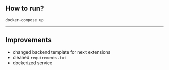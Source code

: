 ## How to run?
```shell script
docker-compose up
```
---
## Improvements  
* changed backend template for next extensions  
* cleaned `requirements.txt` 
* dockerized service  
